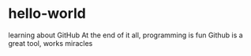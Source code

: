 # hello-world
learning about GitHub
At the end of it all, programming is fun
Github is a great tool, works miracles
